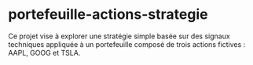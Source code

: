 # portefeuille-actions-strategie
Ce projet vise à explorer une stratégie simple basée sur des signaux techniques appliquée à un portefeuille composé de trois actions fictives : AAPL, GOOG et TSLA.
